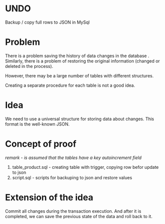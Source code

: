 # UNDO
Backup / copy full rows to JSON in MySql

# Problem
There is a problem saving the history of data changes in the database .
Similarly, there is a problem of restoring the original information (changed or deleted in the process).

However, there may be a large number of tables with different structures. 

Creating a separate procedure for each table is not a good idea. 

# Idea
We need to use a universal structure for storing data about changes. 
This format is the well-known JSON.

# Concept of proof
*remark - is assumed that the tables have a key autoincrement field*
1. table_product.sql - creating table with trigger, copying row befor update to json
2. script.sql - scripts for backuping to json and restore values

# Extension of the idea
Сommit all changes during the transaction execution.
And after it is completed, we can save the previous state of the data and roll back to it.
